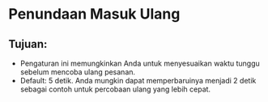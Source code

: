 # **Penundaan Masuk Ulang**

## Tujuan:

- Pengaturan ini memungkinkan Anda untuk menyesuaikan waktu tunggu sebelum mencoba ulang pesanan.
- Default: 5 detik. Anda mungkin dapat memperbaruinya menjadi 2 detik sebagai contoh untuk percobaan ulang yang lebih cepat.
